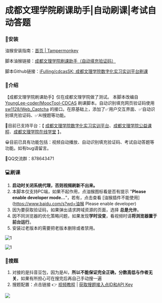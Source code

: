 # 成都文理学院刷课助手|自动刷课|考试自动答题

### 💽安装

油猴安装指南：[首页 | Tampermonkey](https://www.tampermonkey.net/index.php?locale=zh)

脚本油猴链接：[成都文理学院刷课助手（自动填充验证码）](https://greasyfork.org/zh-CN/scripts/512596)

脚本Github链接：[iFulling/cdcasSK: 成都文理学院数字化实习实训平台刷课](https://github.com/iFulling/cdcasSK)

### 📖介绍

【成都文理学院刷课助手】仅在成都文理学院做了测试。 本脚本改编自 [YoungLee-coder/MoocTool-CDCAS](https://github.com/YoungLee-coder/MoocTool-CDCAS) 刷课脚本。自动识别填充网页验证码使用 [sw1128/Web_Captcha](https://github.com/sw1128/Web_Captcha) 的接口。在原基础上，添加了✅用户交互界面、✅自动识别填充验证码、✅AI搜题等功能。

🚀目前已支持平台：【 [成都文理学院数字化实习实训平台](https://zxshixun.cdcas.com/)、[成都文理学院公益课程](https://gyxy.cdcas.com/)、[成都文理学院在线学堂](https://mooc.cdcas.com/) 】。

😀目前已具有功能包括：视频自动播放、自动识别填充验证码、考试自动答题等功能。如有bug请留言。

🐧QQ交流群：878643471

### 💻刷课

1. **启动时关闭系统代理，否则视频刷新不出来。**
2. 本脚本仅支持PC端，如果不起作用，点油猴图标看是否有提示 "**Please enable developer mode...**"，若有，点击查看 [油猴插件不能使用](https://www.baidu.com/s?wd=油猴 Please enable developer)
3. 因为要获取验证码，如果弹出请求跨域资源的页面，选择 **总是允许**。
4. 因不同浏览器的优化策略问题，如果发现**学时没变**，看视频时请**将浏览器置于前台运行**。
5. 安装过老版本的需要把老版本删除或者禁用。

![1](https://s21.ax1x.com/2025/02/27/pE3oC1U.png)

![1](https://s21.ax1x.com/2025/02/27/pE3oPcF.png)

### 📝搜题

1. 对接的是抖音豆包，因为是AI，**所以不能保证完全正确，分数高低与作者无关**，如果有所担心可在搜完后再自己手动搜一遍
2. 搜题配置：点击链接 👉 [视频教程](https://pan.baidu.com/s/1YMk6Fqv6Bmr1jU0FlQXqNQ?pwd=6666) | [获取搜题接入点ID和API Key](https://kdocs.cn/l/clJtV1RU8GDe)

![](https://s21.ax1x.com/2025/02/27/pE3o9pT.png)